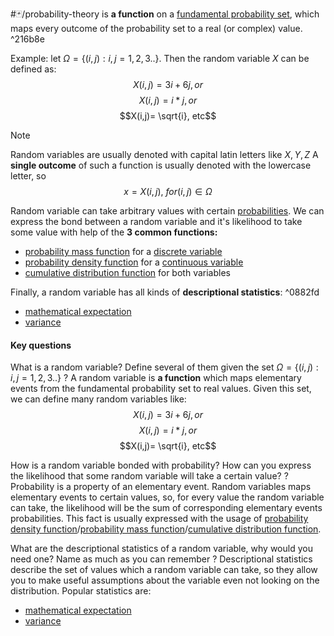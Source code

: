 #🃏/probability-theory 
is **a function** on a [fundamental probability set](elementary%20event,%20fundamental%20probability%20set%20and%20an%20event.md), which maps every outcome of the probability set to a real (or complex) value. ^216b8e

Example: let $\Omega = \{(i,j): i,j = 1,2,3.. \}$. Then the random variable $X$ can be defined as:
$$X(i,j)= 3i + 6j, or$$ $$X(i,j)= i*j, or$$ $$X(i,j)= \sqrt{i}, etc$$ 
>[!Note] 
>Random variables are usually denoted with capital latin letters like $X, Y, Z$
>A **single outcome** of such a function is usually denoted with the lowercase letter, so 
>$$x = X(i,j),\ for (i,j) \in \Omega$$

Random variable can take arbitrary values with certain [probabilities](../probability.md). We can express the bond between a random variable and it's likelihood to take some value with help of the **3 common functions:**
- [probability mass function](probability%20mass%20function.md) for a [discrete variable](../discrete%20variable.md)
- [probability density function](probability%20density%20function.md) for a [continuous variable](../continuous%20variable.md)
- [cumulative distribution function](cumulative%20distribution%20function.md) for both variables

Finally, a random variable has all kinds of **descriptional statistics**: ^0882fd
- [mathematical expectation](mathematical%20expectation.md)
- [variance](variance.md)

#### Key questions
What is a random variable? Define several of them given the set $\Omega = \{(i,j): i,j = 1,2,3.. \}$
?
A random variable is **a function** which maps elementary events from the fundamental probability set to real values. Given this set, we can define many random variables like:
$$X(i,j)= 3i + 6j, or$$ $$X(i,j)= i*j, or$$ $$X(i,j)= \sqrt{i}, etc$$
 

How is a random variable bonded with probability? How can you express the likelihood that some random variable will take a certain  value?
?
Probability is a property of an elementary event. Random variables maps elementary events to certain values, so, for every value the random variable can take, the likelihood will be the sum of corresponding elementary events probabilities. This fact is usually expressed with the usage of [probability density function](probability%20density%20function.md)/[probability mass function](probability%20mass%20function.md)/[cumulative distribution function](cumulative%20distribution%20function.md).


What are the descriptional statistics of a random variable, why would you need one? Name as much as you can remember
?
Descriptional statistics describe the set of values which a random variable can take, so they allow you to make useful assumptions about the variable even not looking on the distribution. Popular statistics are:
- [mathematical expectation](mathematical%20expectation.md)
- [variance](variance.md)

